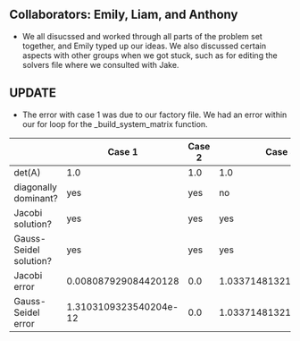 
## Collaborators: Emily, Liam, and Anthony
* We all disucssed and worked through all parts of the problem set together, and Emily typed up our ideas. We also discussed certain aspects with other groups when we got stuck, such as for editing the solvers file where we consulted with Jake.

## UPDATE
* The error with case 1 was due to our factory file. We had an error within our for loop for the _build_system_matrix function.


|      | Case 1 |Case 2  | Case 3|
|------|--------|--------|-------|
|det(A)|  1.0 | 1.0 | 1.0 |
|diagonally dominant?| yes | yes | no |
|Jacobi solution?| yes | yes| yes |
|Gauss-Seidel solution?| yes | yes | yes|
|Jacobi error| 0.008087929084420128 | 0.0 | 1.0337148132181489e176 |
|Gauss-Seidel error| 1.3103109323540204e-12 | 0.0 | 1.0337148132181489e176 |